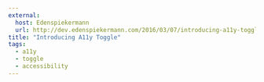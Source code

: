 ```yaml
---
external:
  host: Edenspiekermann
  url: http://dev.edenspiekermann.com/2016/03/07/introducing-a11y-toggle/
title: "Introducing A11y Toggle"
tags: 
  - a11y
  - toggle
  - accessibility
---
```

